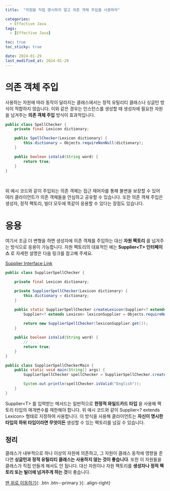 ```yaml
---
title:  "자원을 직접 명시하지 말고 의존 객체 주입을 사용하라" 

categories:
  - Effective Java
tags:
  - [Effective Java]

toc: true
toc_sticky: true

date: 2024-01-29
last_modified_at: 2024-01-29
---
```


# 의존 객체 주입
사용하는 자원에 따라 동작이 달라지는 클래스에서는 정적 유틸리티 클래스나 싱글턴 방식이 적합하지 않습니다. 
이와 같은 경우는 인스턴스를 생성할 때 생성자에 필요한 자원을 넘겨주는 **의존 객체 주입** 방식이 효과적입니다.

```java
public class SpellChecker {
    private final Lexicon dictionary;

    public SpellChecker(Lexicon dictionary) {
        this.dictionary = Objects.requireNonNull(dictionary);
    }

    public boolean isValid(String word) {
        return true;
    }
}
```

<br/>

위 예시 코드와 같이 주입되는 의존 객체는 접근 제어자를 통해 불변을 보장할 수 있어 여러 클라이언트가 의존 객체들을 안심하고 공유할 수 있습니다. 
또한 의존 객체 주입은 생성자, 정적 팩토리, 빌더 모두에 똑같이 응용할 수 있다는 장점도 있습니다.  
  

# 응용
여기서 조금 더 변형을 하면 생성자에 의존 객체를 주입하는 대신 **자원 팩토리** 를 넘겨주는 방식으로 응용이 가능합니다.
  자원 팩토리의 대표적인 예는 **Supplier\<T\> 인터페이스** 로 자세한 설명은 다음 링크를 참고해 주세요. 

  [Supplier Interface Link](https://laegel123.github.io/java/ch1/)

```java
public class SupplierSpellChecker {

    private final Lexicon dictionary;

    private SupplierSpellChecker(Lexicon dictionary) {
        this.dictionary = dictionary;
    }

    public static SupplierSpellChecker createLexicon(Supplier<? extends Lexicon> dictionary) {
        Supplier<? extends Lexicon> lexiconSupplier = Objects.requireNonNull(dictionary);
        
        return new SupplierSpellChecker(lexiconSupplier.get());
    }

    public boolean isValid(String word) {
        // ....
        return true;
    }
}
```

```java
public class SupplierSpellCheckerMain {
    public static void main(String[] args) {
        SupplierSpellChecker spellChecker = SupplierSpellChecker.createLexicon(EnglishDictionary::new);

        System.out.println(spellChecker.isValid("English"));
    }
}
```  
  
  
Supplier\<T\> 를 입력받는 메서드는 일반적으로 **한정적 와일드카드 타입** 을 사용해 팩토리 타입의 매개변수를 제한해야 합니다. 
위 예시 코드와 같이 Supplier<? extends Lexicon> 형태로 지정하여 사용합니다. 
이 방식을 사용해 클라이언트는 **자신이 명시한 타입의 하위 타입이라면 무엇이든** 생성할 수 있는 팩토리를 넘길 수 있습니다.
  
  
  
## 정리
클래스가 내부적으로 하나 이상의 자원에 의존하고, 그 자원이 클래스 동작에 영향을 준다면 **싱글턴과 정적 유틸리티 클래스는 사용하지 않는 것이 좋습니다**. 
또한 이 자원들을 클래스가 직접 만들게 해서도 안 됩니다. 
대신 자원이나 자원 팩토리를 **생성자나 정적 팩토리 또는 빌더에 넘겨주게 하는 것**이 좋습니다.






[맨 위로 이동하기](#){: .btn .btn--primary }{: .align-right}
